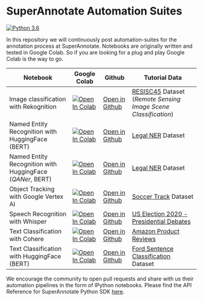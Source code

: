 # SuperAnnotate Automation Suites
[![Python 3.6](https://img.shields.io/badge/python-3.7+-blue.svg)](https://www.python.org/downloads/release/python-360/)

In this repository we will continuously post automation-suites for the annotation process at SuperAnnotate. Notebooks are originally written and tested in Google Colab. So if you are looking for a plug and play Google Colab is the way to go.

| Notebook                                                  | Google Colab | Github                                                                                 | Tutorial Data                                                                                                                  |
|-----------------------------------------------------------| ------------ |----------------------------------------------------------------------------------------|--------------------------------------------------------------------------------------------------------------------------------| 
| Image classification with Rekognition                     | [![Open In Colab](https://colab.research.google.com/assets/colab-badge.svg)](https://colab.research.google.com/assets/colab-badge.svg) | [Open in Github](image_classification/image_classification_rekognition_pipeline.ipynb) | [RESISC45](https://paperswithcode.com/dataset/resisc45) Dataset (*Remote Sensing Image Scene Classification*)                  |
| Named Entity Recognition with HuggingFace (BERT)          |  [![Open In Colab](https://colab.research.google.com/assets/colab-badge.svg)](https://colab.research.google.com/github/superannotateai/automation-suites/blob/main/named_entity_recognition/named_entity_recognition_huggingface_bert_pipeline.ipynb) | [Open in Github](named_entity_recognition/named_entity_recognition_huggingface_bert_pipeline.ipynb) | [Legal NER](https://paperswithcode.com/dataset/legal-ner) Dataset                                                              |
| Named Entity Recognition with HuggingFace (*QANer*, BERT) | [![Open In Colab](https://colab.research.google.com/assets/colab-badge.svg)](https://colab.research.google.com/github/superannotateai/automation-suites/blob/main/named_entity_recognition/named_entity_recognition_question_answering.ipynb) | [Open in Github](named_entity_recognition/named_entity_recognition_question_answering.ipynb) |  [Legal NER](https://paperswithcode.com/dataset/legal-ner) Dataset |
| Object Tracking with Google Vertex AI                     | [![Open In Colab](https://colab.research.google.com/assets/colab-badge.svg)](https://colab.research.google.com/github/superannotateai/automation-suites/blob/main/object_tracking/object_tracking_with_gcp_pipeline.ipynb) | [Open in Github](object_tracking/object_tracking_with_gcp_pipeline.ipynb) | [Soccer Track](https://www.kaggle.com/datasets/atomscott/soccertrack) Dataset                                                  |
| Speech Recognition with Whisper                           | [![Open In Colab](https://colab.research.google.com/assets/colab-badge.svg)](https://colab.research.google.com/github/superannotateai/automation-suites/blob/main/asr_automation/asr_automation_pipeline.ipynb) | [Open in Github](asr_automation/asr_automation_pipeline.ipynb)                         | [US Election 2020 - Presidential Debates](https://www.kaggle.com/datasets/headsortails/us-election-2020-presidential-debates)  
| Text Classification with Cohere                           | [![Open In Colab](https://colab.research.google.com/assets/colab-badge.svg)](https://colab.research.google.com/github/superannotateai/automation-suites/blob/main/text_classification/text_classification_cohere_pipeline.ipynb) | [Open in Github](text_classification/text_classification_cohere_pipeline.ipynb)        | [Amazon Product Reviews](https://www.kaggle.com/datasets/kashnitsky/hierarchical-text-classification)                          |
| Text Classification with HuggingFace (BERT)               | [![Open In Colab](https://colab.research.google.com/assets/colab-badge.svg)](https://colab.research.google.com/github/superannotateai/automation-suites/blob/main/text_classification/text_classification_huggingface_bert_pipeline.ipynb) |  [Open in Github](text_classification/text_classification_huggingface_bert_pipeline.ipynb) | [Ford Sentence Classification](https://www.kaggle.com/datasets/satishkumarmishra/ford-sentence-classifiaction-dataset) Dataset |

We encourage the community to open pull requests and share with us their automation pipelines in the form of IPython notebooks. Please find the API Reference for SuperAnnotate Python SDK [here](https://superannotate.readthedocs.io/en/stable/superannotate.sdk.html).